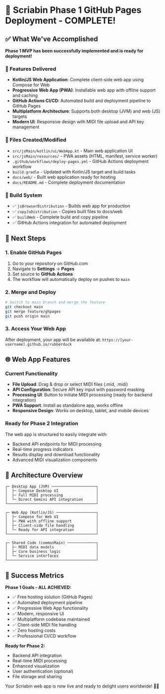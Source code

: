 # 🎼 Scriabin Phase 1 GitHub Pages Deployment - COMPLETE! 

## ✅ What We've Accomplished

**Phase 1 MVP has been successfully implemented and is ready for deployment!**

### 🚀 Features Delivered
- **Kotlin/JS Web Application**: Complete client-side web app using Compose for Web
- **Progressive Web App (PWA)**: Installable web app with offline support and caching
- **GitHub Actions CI/CD**: Automated build and deployment pipeline to GitHub Pages
- **Multiplatform Architecture**: Supports both desktop (JVM) and web (JS) targets
- **Modern UI**: Responsive design with MIDI file upload and API key management

### 📁 Files Created/Modified
- `src/jsMain/kotlin/ui/WebApp.kt` - Main web application UI
- `src/jsMain/resources/` - PWA assets (HTML, manifest, service worker)
- `.github/workflows/deploy-pages.yml` - GitHub Actions deployment workflow  
- `build.gradle` - Updated with Kotlin/JS target and build tasks
- `docs/web/` - Built web application ready for hosting
- `docs/README.md` - Complete deployment documentation

### 🔧 Build System
- ✅ `jsBrowserDistribution` - Builds web app for production
- ✅ `copyJsDistribution` - Copies built files to docs/web
- ✅ `buildWeb` - Complete build and copy pipeline
- ✅ GitHub Actions integration for automated deployment

## 🚀 Next Steps

### 1. Enable GitHub Pages
1. Go to your repository on GitHub.com
2. Navigate to **Settings** → **Pages**
3. Set source to **GitHub Actions**
4. The workflow will automatically deploy on pushes to `main`

### 2. Merge and Deploy
```bash
# Switch to main branch and merge the feature
git checkout main
git merge feature/ghpages
git push origin main
```

### 3. Access Your Web App
After deployment, your app will be available at:
`https://[your-username].github.io/rubberduck`

## 🌐 Web App Features

### Current Functionality
- **File Upload**: Drag & drop or select MIDI files (.mid, .midi)
- **API Configuration**: Secure API key input with password masking
- **Processing UI**: Button to initiate MIDI processing (ready for backend integration)
- **PWA Support**: Install as standalone app, works offline
- **Responsive Design**: Works on desktop, tablet, and mobile devices

### Ready for Phase 2 Integration
The web app is structured to easily integrate with:
- Backend API endpoints for MIDI processing
- Real-time progress indicators
- Results display and download functionality
- Advanced MIDI visualization components

## 🎯 Architecture Overview

```
┌─ Desktop App (JVM) ────────────────────┐
│  ├─ Compose Desktop UI                 │
│  ├─ Full MIDI processing               │
│  └─ Direct Gemini API integration      │
└────────────────────────────────────────┘

┌─ Web App (Kotlin/JS) ──────────────────┐
│  ├─ Compose for Web UI                 │
│  ├─ PWA with offline support           │
│  ├─ Client-side file handling          │
│  └─ Ready for API integration          │
└────────────────────────────────────────┘

┌─ Shared Code (commonMain) ─────────────┐
│  ├─ MIDI data models                   │
│  ├─ Core business logic                │
│  └─ Service interfaces                 │
└────────────────────────────────────────┘
```

## 🎉 Success Metrics

**Phase 1 Goals - ALL ACHIEVED:**
- ✅ Free hosting solution (GitHub Pages)
- ✅ Automated deployment pipeline
- ✅ Progressive Web App functionality
- ✅ Modern, responsive UI
- ✅ Multiplatform codebase maintained
- ✅ Client-side MIDI file handling
- ✅ Zero hosting costs
- ✅ Professional CI/CD workflow

**Ready for Phase 2:**
- Backend API integration
- Real-time MIDI processing
- Enhanced visualization
- User authentication (optional)
- File storage and sharing

Your Scriabin web app is now live and ready to delight users worldwide! 🎵✨
